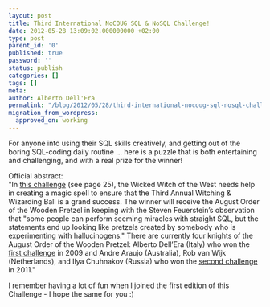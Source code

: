 ```yaml
---
layout: post
title: Third International NoCOUG SQL & NoSQL Challenge!
date: 2012-05-28 13:09:02.000000000 +02:00
type: post
parent_id: '0'
published: true
password: ''
status: publish
categories: []
tags: []
meta:
author: Alberto Dell'Era
permalink: "/blog/2012/05/28/third-international-nocoug-sql-nosql-challenge/"
migration_from_wordpress:
  approved_on: working
---
```

For anyone into using their SQL skills creatively, and getting out of the boring SQL-coding daily routine ... here is a puzzle that is both entertaining and challenging, and with a real prize for the winner!

Official abstract:  
"In [this challenge](http://bit.ly/JvJS46) (see page 25), the Wicked Witch of the West needs help in creating a magic spell to ensure that the Third Annual Witching & Wizarding Ball is a grand success. The winner will receive the August Order of the Wooden Pretzel in keeping with the Steven Feuerstein’s observation that "some people can perform seeming miracles with straight SQL, but the statements end up looking like pretzels created by somebody who is experimenting with hallucinogens." There are currently four knights of the August Order of the Wooden Pretzel: Alberto Dell’Era (Italy) who won the [first challenge](http://bit.ly/heUb1T) in 2009 and Andre Araujo (Australia), Rob van Wijk (Netherlands), and Ilya Chuhnakov (Russia) who won the [second challenge](http://bit.ly/NoCOUG-SQL-Challenge-2) in 2011."

I remember having a lot of fun when I joined the first edition of this Challenge - I hope the same for you :)
